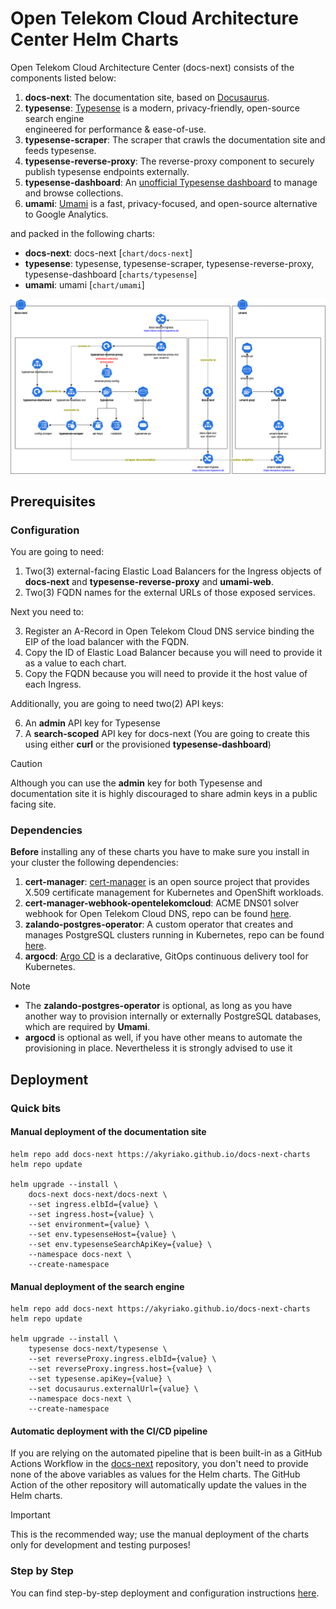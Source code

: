 # Open Telekom Cloud Architecture Center Helm Charts

Open Telekom Cloud Architecture Center (docs-next) consists of the components listed below:

1. **docs-next**: The documentation site, based on [Docusaurus](https://docusaurus.io/).
2. **typesense**: [Typesense](https://typesense.org/) is a modern, privacy-friendly, open-source search engine  
engineered for performance & ease-of-use.
3. **typesense-scraper**: The scraper that crawls the documentation site and feeds typesense.
4. **typesense-reverse-proxy**: The reverse-proxy component to securely publish typesense endpoints externally.
5. **typesense-dashboard**: An [unofficial Typesense dashboard](https://github.com/bfritscher/typesense-dashboard) to manage and browse collections.
6. **umami**: [Umami](https://umami.is/) is a fast, privacy-focused, and open-source alternative to Google Analytics.

and packed in the following charts:

- **docs-next**: docs-next [`chart/docs-next`]
- **typesense**: typesense, typesense-scraper, typesense-reverse-proxy, typesense-dashboard [`charts/typesense`]
- **umami**: umami [`chart/umami`]

![Architecture Diagram](assets/images/docs-next-2.png)

## Prerequisites

### Configuration

You are going to need:

1. Two(3) external-facing Elastic Load Balancers for the Ingress objects of **docs-next** and **typesense-reverse-proxy** and **umami-web**. 
2. Two(3) FQDN names for the external URLs of those exposed services.

Next you need to:

3. Register an A-Record in Open Telekom Cloud DNS service binding the EIP of the load balancer with the FQDN.
4. Copy the ID of Elastic Load Balancer because you will need to provide it as a value to each chart.
5. Copy the FQDN because you will need to provide it the host value of each Ingress. 

Additionally, you are going to need two(2) API keys:

6. An **admin** API key for Typesense
7. A **search-scoped** API key for docs-next (You are going to create this using either **curl** or the provisioned **typesense-dashboard**)

> [!CAUTION]
> Although you can use the **admin** key for both Typesense and documentation site it is highly discouraged to share 
> admin keys in a public facing site.

### Dependencies

**Before** installing any of these charts you have to make sure you install in your cluster the following dependencies:

1. **cert-manager**: [cert-manager](https://cert-manager.io/) is an open source project that provides X.509 certificate management for Kubernetes and OpenShift workloads.
2. **cert-manager-webhook-opentelekomcloud**: ACME DNS01 solver webhook for Open Telekom Cloud DNS, repo can be found [here](https://github.com/akyriako/cert-manager-webhook-opentelekomcloud).
3. **zalando-postgres-operator**: A custom operator that creates and manages PostgreSQL clusters running in Kubernetes, repo can be found [here](https://github.com/zalando/postgres-operator).
4. **argocd**: [Argo CD](https://argo-cd.readthedocs.io/en/stable/) is a declarative, GitOps continuous delivery tool for Kubernetes. 
   
> [!NOTE]
> - The **zalando-postgres-operator** is optional, as long as you have another way to provision internally or externally 
> PostgreSQL databases, which are required by **Umami**. 
> - **argocd** is optional as well, if you have other means to automate the provisioning in place. Nevertheless it is strongly advised to use it 

## Deployment

### Quick bits

#### Manual deployment of the documentation site

```shell
helm repo add docs-next https://akyriako.github.io/docs-next-charts
helm repo update

helm upgrade --install \
    docs-next docs-next/docs-next \
    --set ingress.elbId={value} \
    --set ingress.host={value} \
    --set environment={value} \
    --set env.typesenseHost={value} \
    --set env.typesenseSearchApiKey={value} \
    --namespace docs-next \
    --create-namespace 
```

#### Manual deployment of the search engine

```shell
helm repo add docs-next https://akyriako.github.io/docs-next-charts
helm repo update

helm upgrade --install \
    typesense docs-next/typesense \
    --set reverseProxy.ingress.elbId={value} \
    --set reverseProxy.ingress.host={value} \
    --set typesense.apiKey={value} \
    --set docusaurus.externalUrl={value} \
    --namespace docs-next \
    --create-namespace 
```

#### Automatic deployment with the CI/CD pipeline

If you are relying on the automated pipeline that is been built-in as a GitHub Actions Workflow in the [docs-next](https://github.com/akyriako/docs-next)
repository, you don't need to provide none of the above variables as values for the Helm charts. The GitHub Action of the other 
repository will automatically update the values in the Helm charts.

> [!IMPORTANT]
> This is the recommended way; use the manual deployment of the charts only for development and testing purposes!

### Step by Step

You can find step-by-step deployment and configuration instructions [here](DEPLOYMENT.md).
